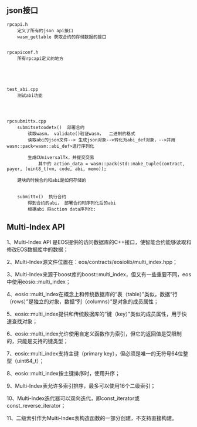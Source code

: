 ## json接口

```
rpcapi.h
    定义了所有的json api接口
    wasm_gettable 获取合约的存储数据的接口
    
    
rpcapiconf.h
    所有rpcapi定义的地方    
    




test_abi.cpp
    测试abi功能




rpcsubmittx.cpp
    submitsetcodetx()  部署合约
        读取wasm， validate()验证wasm，  二进制的格式
        读取abi的json文件--> 生成json对象-->转化为abi_def对象，-->并用wasm::pack<wasm::abi_def>进行序列化 
        
        生成CUniversalTx，并提交交易
            其中的 action_data = wasm::pack(std::make_tuple(contract, payer, (uint8_t)vm, code, abi, memo));
        
    建块的时候合约和abi是如何存储的    
        
        
    submittx()  执行合约
        得到合约的abi， 部署合约时序列化后的abi
        根据abi 将action data序列化:
```












## Multi-Index API 


1、Multi-Index API 是EOS提供的访问数据库的C++接口，使智能合约能够读取和修改EOS数据库中的数据；


2、Multi-Index源文件位置在：eos/contracts/eosiolib/multi_index.hpp；


3、Multi-Index来源于boost库的boost::multi_index，但又有一些重要不同，eos中使用eosio::multi_index；


4、eosio::multi_index在概念上和传统数据库的“表（table）”类似，数据“行（rows）”是独立的对象，数据“列（columns）”是对象的成员属性；


5、eosio::multi_index提供和传统数据库的“键（key）”类似的成员属性，用于快速查找对象；


6、eosio::multi_index允许使用自定义函数作为索引，但它的返回值是受限制的，只能是支持的键类型；


7、eosio::multi_index支持主键（primary key），但必须是唯一的无符号64位整型（uint64_t）；


8、eosio::multi_index按主键排序时，使用升序；


9、Multi-Index表允许多索引排序，最多可以使用16个二级索引；


10、Multi-Index迭代器可以双向迭代，即const_iterator或const_reverse_iterator；  


11、二级索引作为Multi-Index表构造函数的一部分创建，不支持直接构建。







